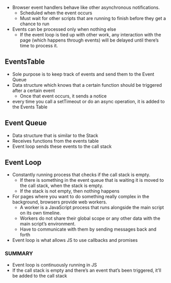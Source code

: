 - Browser event handlers behave like other asynchronous notifications.
  - Scheduled when the event occurs
  - Must wait for other scripts that are running to finish before they get a chance to run
- Events can be processed only when nothing else
  - If the event loop is tied up with other work, any interaction with the page (which happens through events) will be delayed until there’s time to process it.

## EventsTable
- Sole purpose is to keep track of events and send them to the Event Queue
- Data structure which knows that a certain function should be triggered after a certain event
  - Once that event occurs, it sends a notice
- every time you call a setTimeout or do an async operation, it is added to the Events Table

## Event Queue
- Data structure that is similar to the Stack
- Receives functions from the events table
- Event loop sends these events to the call stack

## Event Loop
- Constantly running process that checks if the call stack is empty.
  - If there is something in the event queue that is waiting it is moved to the call stack, when the stack is empty.
  - If the stack is not empty, then nothing happens
- For pages where you want to do something really complex in the background, browsers provide web workers.
  - A worker is a JavaScript process that runs alongside the main script on its own timeline.
  - Workers do not share their global scope or any other data with the main script’s environment.
  - Have to communicate with them by sending messages back and forth
- Event loop is what allows JS to use callbacks and promises

### SUMMARY
- Event loop is continuously running in JS
- If the call stack is empty and there’s an event that’s been triggered, it’ll be added to the call stack
